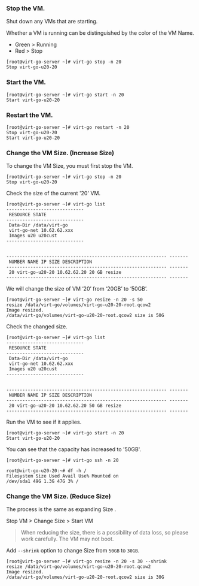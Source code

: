 ### Stop the VM.

Shut down any VMs that are starting.

Whether a VM is running can be distinguished by the color of the VM Name.

- Green > Running
- Red > Stop

```
[root@virt-go-server ~]# virt-go stop -n 20
Stop virt-go-u20-20
```

### Start the VM.

```
[root@virt-go-server ~]# virt-go start -n 20
Start virt-go-u20-20
```

### Restart the VM.

```
[root@virt-go-server ~]# virt-go restart -n 20
Stop virt-go-u20-20
Start virt-go-u20-20
```

### Change the VM Size. (Increase Size)

To change the VM Size, you must first stop the VM.

```
[root@virt-go-server ~]# virt-go stop -n 20
Stop virt-go-u20-20
```

Check the size of the current '20' VM.

```
[root@virt-go-server ~]# virt-go list
-----------------------------
 RESOURCE STATE
-----------------------------
 Data-Dir /data/virt-go
 virt-go-net 10.62.62.xxx
 Images u20 u20cust
-----------------------------


------------------------------------------------------------ -------
 NUMBER NAME IP SIZE DESCRIPTION
------------------------------------------------------------ -------
 20 virt-go-u20-20 10.62.62.20 20 GB resize
------------------------------------------------------------ -------
```

We will change the size of VM ‘20’ from ‘20GB’ to ‘50GB’.

```
[root@virt-go-server ~]# virt-go resize -n 20 -s 50
resize /data/virt-go/volumes/virt-go-u20-20-root.qcow2
Image resized.
/data/virt-go/volumes/virt-go-u20-20-root.qcow2 size is 50G
```

Check the changed size.

```
[root@virt-go-server ~]# virt-go list
-----------------------------
 RESOURCE STATE
-----------------------------
 Data-Dir /data/virt-go
 virt-go-net 10.62.62.xxx
 Images u20 u20cust
-----------------------------


------------------------------------------------------------ -------
 NUMBER NAME IP SIZE DESCRIPTION
------------------------------------------------------------ -------
 20 virt-go-u20-20 10.62.62.20 50 GB resize
------------------------------------------------------------ -------
```

Run the VM to see if it applies.

```
[root@virt-go-server ~]# virt-go start -n 20
Start virt-go-u20-20
```


You can see that the capacity has increased to '50GB'.

```
[root@virt-go-server ~]# virt-go ssh -n 20

root@virt-go-u20-20:~# df -h /
Filesystem Size Used Avail Use% Mounted on
/dev/sda1 49G 1.3G 47G 3% /
```

### Change the VM Size. (Reduce Size)

The process is the same as expanding Size .

Stop VM > Change Size > Start VM

> When reducing the size, there is a possibility of data loss, so please work carefully.
> The VM may not boot.

Add `--shrink` option to change Size from `50GB` to `30GB`.

```
[root@virt-go-server ~]# virt-go resize -n 20 -s 30 --shrink
resize /data/virt-go/volumes/virt-go-u20-20-root.qcow2
Image resized.
/data/virt-go/volumes/virt-go-u20-20-root.qcow2 size is 30G
```